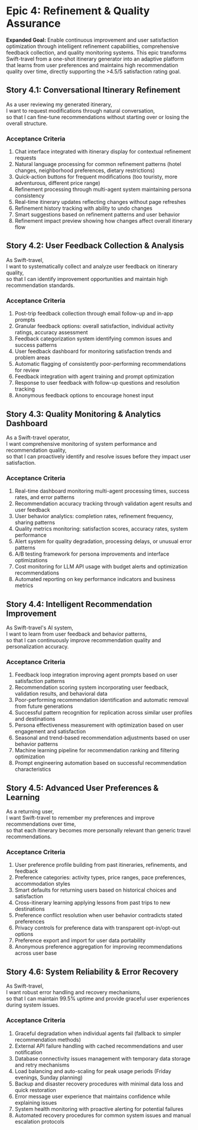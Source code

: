 # Epic 4: Refinement & Quality Assurance

**Expanded Goal:** Enable continuous improvement and user satisfaction optimization through intelligent refinement capabilities, comprehensive feedback collection, and quality monitoring systems. This epic transforms Swift-travel from a one-shot itinerary generator into an adaptive platform that learns from user preferences and maintains high recommendation quality over time, directly supporting the >4.5/5 satisfaction rating goal.

## Story 4.1: Conversational Itinerary Refinement

As a user reviewing my generated itinerary,  
I want to request modifications through natural conversation,  
so that I can fine-tune recommendations without starting over or losing the overall structure.

### Acceptance Criteria
1. Chat interface integrated with itinerary display for contextual refinement requests
2. Natural language processing for common refinement patterns (hotel changes, neighborhood preferences, dietary restrictions)
3. Quick-action buttons for frequent modifications (too touristy, more adventurous, different price range)
4. Refinement processing through multi-agent system maintaining persona consistency
5. Real-time itinerary updates reflecting changes without page refreshes
6. Refinement history tracking with ability to undo changes
7. Smart suggestions based on refinement patterns and user behavior
8. Refinement impact preview showing how changes affect overall itinerary flow

## Story 4.2: User Feedback Collection & Analysis

As Swift-travel,  
I want to systematically collect and analyze user feedback on itinerary quality,  
so that I can identify improvement opportunities and maintain high recommendation standards.

### Acceptance Criteria
1. Post-trip feedback collection through email follow-up and in-app prompts
2. Granular feedback options: overall satisfaction, individual activity ratings, accuracy assessment
3. Feedback categorization system identifying common issues and success patterns
4. User feedback dashboard for monitoring satisfaction trends and problem areas
5. Automatic flagging of consistently poor-performing recommendations for review
6. Feedback integration with agent training and prompt optimization
7. Response to user feedback with follow-up questions and resolution tracking
8. Anonymous feedback options to encourage honest input

## Story 4.3: Quality Monitoring & Analytics Dashboard

As a Swift-travel operator,  
I want comprehensive monitoring of system performance and recommendation quality,  
so that I can proactively identify and resolve issues before they impact user satisfaction.

### Acceptance Criteria
1. Real-time dashboard monitoring multi-agent processing times, success rates, and error patterns
2. Recommendation accuracy tracking through validation agent results and user feedback
3. User behavior analytics: completion rates, refinement frequency, sharing patterns
4. Quality metrics monitoring: satisfaction scores, accuracy rates, system performance
5. Alert system for quality degradation, processing delays, or unusual error patterns
6. A/B testing framework for persona improvements and interface optimizations
7. Cost monitoring for LLM API usage with budget alerts and optimization recommendations
8. Automated reporting on key performance indicators and business metrics

## Story 4.4: Intelligent Recommendation Improvement

As Swift-travel's AI system,  
I want to learn from user feedback and behavior patterns,  
so that I can continuously improve recommendation quality and personalization accuracy.

### Acceptance Criteria
1. Feedback loop integration improving agent prompts based on user satisfaction patterns
2. Recommendation scoring system incorporating user feedback, validation results, and behavioral data
3. Poor-performing recommendation identification and automatic removal from future generations
4. Successful pattern recognition for replication across similar user profiles and destinations
5. Persona effectiveness measurement with optimization based on user engagement and satisfaction
6. Seasonal and trend-based recommendation adjustments based on user behavior patterns
7. Machine learning pipeline for recommendation ranking and filtering optimization
8. Prompt engineering automation based on successful recommendation characteristics

## Story 4.5: Advanced User Preferences & Learning

As a returning user,  
I want Swift-travel to remember my preferences and improve recommendations over time,  
so that each itinerary becomes more personally relevant than generic travel recommendations.

### Acceptance Criteria
1. User preference profile building from past itineraries, refinements, and feedback
2. Preference categories: activity types, price ranges, pace preferences, accommodation styles
3. Smart defaults for returning users based on historical choices and satisfaction
4. Cross-itinerary learning applying lessons from past trips to new destinations
5. Preference conflict resolution when user behavior contradicts stated preferences
6. Privacy controls for preference data with transparent opt-in/opt-out options
7. Preference export and import for user data portability
8. Anonymous preference aggregation for improving recommendations across user base

## Story 4.6: System Reliability & Error Recovery

As Swift-travel,  
I want robust error handling and recovery mechanisms,  
so that I can maintain 99.5% uptime and provide graceful user experiences during system issues.

### Acceptance Criteria
1. Graceful degradation when individual agents fail (fallback to simpler recommendation methods)
2. External API failure handling with cached recommendations and user notification
3. Database connectivity issues management with temporary data storage and retry mechanisms
4. Load balancing and auto-scaling for peak usage periods (Friday evenings, Sunday planning)
5. Backup and disaster recovery procedures with minimal data loss and quick restoration
6. Error message user experience that maintains confidence while explaining issues
7. System health monitoring with proactive alerting for potential failures
8. Automated recovery procedures for common system issues and manual escalation protocols
